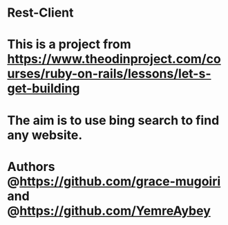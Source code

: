 # Rest-Client

# This is a project from https://www.theodinproject.com/courses/ruby-on-rails/lessons/let-s-get-building

# The aim is to use bing search to find any website.

# Authors @https://github.com/grace-mugoiri and @https://github.com/YemreAybey

